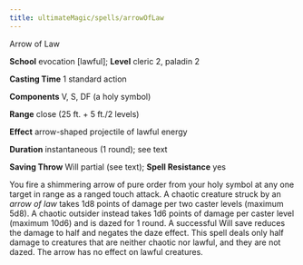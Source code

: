 ```yaml
---
title: ultimateMagic/spells/arrowOfLaw
---
```

Arrow of Law

**School** evocation [lawful]; **Level** cleric 2, paladin 2

**Casting Time** 1 standard action

**Components** V, S, DF (a holy symbol)

**Range** close (25 ft. + 5 ft./2 levels)

**Effect** arrow-shaped projectile of lawful energy

**Duration** instantaneous (1 round); see text

**Saving Throw** Will partial (see text); **Spell Resistance** yes

You fire a shimmering arrow of pure order from your holy symbol at any one target in range as a ranged touch attack. A chaotic creature struck by an _arrow of law_ takes 1d8 points of damage per two caster levels (maximum 5d8). A chaotic outsider instead takes 1d6 points of damage per caster level (maximum 10d6) and is dazed for 1 round. A successful Will save reduces the damage to half and negates the daze effect. This spell deals only half damage to creatures that are neither chaotic nor lawful, and they are not dazed. The arrow has no effect on lawful creatures.

